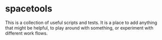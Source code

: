 # spacetools
This is a collection  of useful scripts and tests. It is a place to add anything that might be helpful, to play around with something, or experiment with different work flows.

